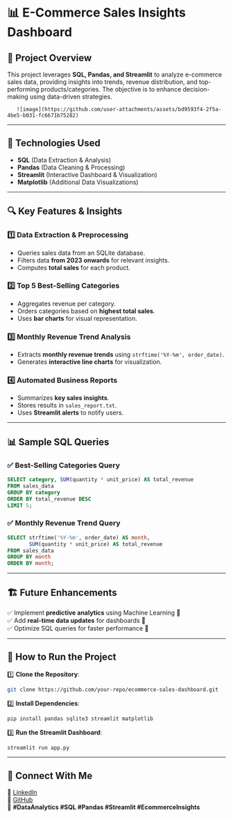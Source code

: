 # 📊 E-Commerce Sales Insights Dashboard

## 🚀 Project Overview
This project leverages **SQL, Pandas, and Streamlit** to analyze e-commerce sales data, providing insights into trends, revenue distribution, and top-performing products/categories. The objective is to enhance decision-making using data-driven strategies.

       ![image](https://github.com/user-attachments/assets/bd9593f4-2f5a-4be5-b031-fc6671b75282)

---

## 📂 Technologies Used
- **SQL** (Data Extraction & Analysis)
- **Pandas** (Data Cleaning & Processing)
- **Streamlit** (Interactive Dashboard & Visualization)
- **Matplotlib** (Additional Data Visualizations)

---

## 🔍 Key Features & Insights

### 1️⃣ Data Extraction & Preprocessing
- Queries sales data from an SQLite database.
- Filters data **from 2023 onwards** for relevant insights.
- Computes **total sales** for each product.

### 2️⃣ Top 5 Best-Selling Categories
- Aggregates revenue per category.
- Orders categories based on **highest total sales**.
- Uses **bar charts** for visual representation.

### 3️⃣ Monthly Revenue Trend Analysis
- Extracts **monthly revenue trends** using `strftime('%Y-%m', order_date)`.
- Generates **interactive line charts** for visualization.

### 4️⃣ Automated Business Reports
- Summarizes **key sales insights**.
- Stores results in `sales_report.txt`.
- Uses **Streamlit alerts** to notify users.

---

## 📊 Sample SQL Queries

### ✅ Best-Selling Categories Query
```sql
SELECT category, SUM(quantity * unit_price) AS total_revenue
FROM sales_data
GROUP BY category
ORDER BY total_revenue DESC
LIMIT 5;
```

### ✅ Monthly Revenue Trend Query
```sql
SELECT strftime('%Y-%m', order_date) AS month,
       SUM(quantity * unit_price) AS total_revenue
FROM sales_data
GROUP BY month
ORDER BY month;
```

---

## 🏗️ Future Enhancements
✅ Implement **predictive analytics** using Machine Learning 🤖  
✅ Add **real-time data updates** for dashboards 🔄  
✅ Optimize SQL queries for faster performance 🚀

---

## 📎 How to Run the Project
1️⃣ **Clone the Repository**:  
```sh
git clone https://github.com/your-repo/ecommerce-sales-dashboard.git
```

2️⃣ **Install Dependencies**:  
```sh
pip install pandas sqlite3 streamlit matplotlib
```

3️⃣ **Run the Streamlit Dashboard**:  
```sh
streamlit run app.py
```

---

## 🌟 Connect With Me
🚀 [LinkedIn](https://www.linkedin.com/in/karan=sharma-apx)  
📂 [GitHub](https://github.com/karansharma002)  
💬 **#DataAnalytics #SQL #Pandas #Streamlit #EcommerceInsights**

